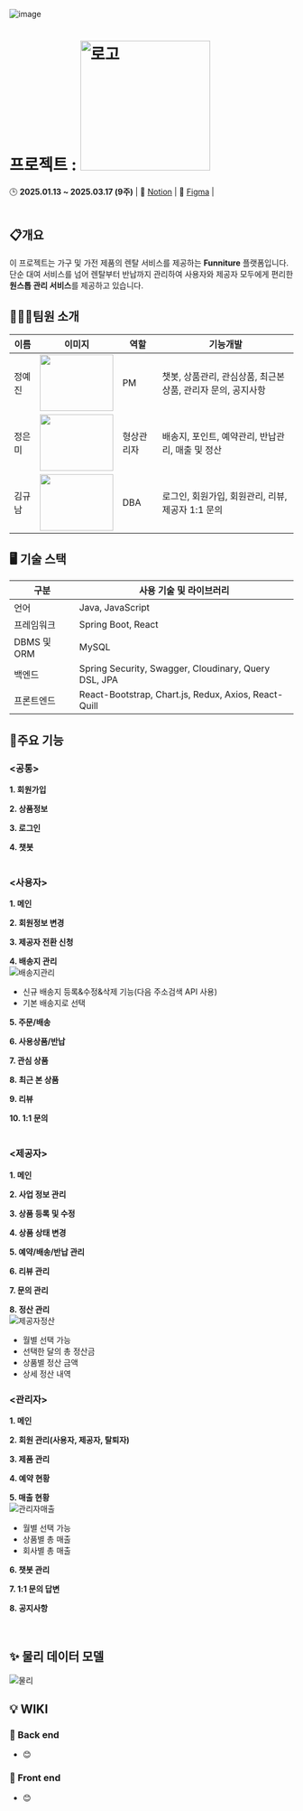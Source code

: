 
![image](https://github.com/user-attachments/assets/a37e3b69-4c2d-4cff-9f62-1230b8891e70)
<br/>

# **프로젝트 : <span align="flex-start"><img src="https://github.com/user-attachments/assets/de1c42b1-253c-4ea2-b67c-2d1a9a101bf2" alt="로고" width="230px" hegih="150px"></span>**
<spqn>🕒 **2025.01.13 ~ 2025.03.17 (9주)**</span>
| 📃 [Notion](https://www.notion.so/ohgiraffers/Funniture-a20b3bd6541044bb92633168355e984d) | 🎨 [Figma](https://www.figma.com/design/LerWvqtQYoZsDC5apYe5R4/Funniture?node-id=0-1&p=f&t=H87Z57FzWKf1Kxf2-0) | 
<br/>
<br/>

## 📋개요
이 프로젝트는 가구 및 가전 제품의 렌탈 서비스를 제공하는 **Funniture** 플랫폼입니다.  
단순 대여 서비스를 넘어 렌탈부터 반납까지 관리하여 사용자와 제공자 모두에게 편리한 **원스톱 관리 서비스**를 제공하고 있습니다.

## 👨‍👧‍👧팀원 소개

| 이름     | 이미지                                                                 | 역할     | 기능개발                                                        |
|----------|-----------------------------------------------------------------------|----------|-----------------------------------------------------------------|
| 정예진   | <img src="https://github.com/user-attachments/assets/6631bfcb-e2f9-4862-b013-ddbc7e14608d" width="130" height="100"> | PM       | 챗봇, 상품관리, 관심상품, 최근본상품, 관리자 문의, 공지사항 |
| 정은미   | <img src="https://github.com/user-attachments/assets/b237ab0e-2221-4811-8f4d-6407a88f408e" width="130" height="100"> | 형상관리자 | 배송지, 포인트, 예약관리, 반납관리, 매출 및 정산 |
| 김규남   | <img src="https://github.com/user-attachments/assets/b26bacbc-7dd4-4798-a365-5c1e1386ecf6" width="130" height="100"> | DBA      | 로그인, 회원가입, 회원관리, 리뷰, 제공자 1:1 문의 |

## 🖥 기술 스택

| 구분                 | 사용 기술 및 라이브러리          |
| -------------------- | ------------------------------- |
| 언어                 |  Java, JavaScript               |
| 프레임워크             | Spring Boot, React            |
| DBMS 및 ORM         |  MySQL                           |
| 백엔드    | Spring Security, Swagger, Cloudinary, Query DSL, JPA  |
| 프론트엔드    | React-Bootstrap, Chart.js, Redux, Axios, React-Quill |

## 🌟주요 기능

### <공통>
**1. 회원가입**<br/>

**2. 상품정보**<br/>

**3. 로그인**<br/>

**4. 챗봇**<br/>
<br/>

### <사용자>
**1. 메인**<br/>

**2. 회원정보 변경**<br/>

**3. 제공자 전환 신청**<br/>

**4. 배송지 관리**<br/>
![배송지관리](https://github.com/user-attachments/assets/a352f088-10a8-4695-8c84-87a5b67c780b)

- 신규 배송지 등록&수정&삭제 기능(다음 주소검색 API 사용)
- 기본 배송지로 선택

**5. 주문/배송**<br/>

**6. 사용상품/반납**<br/>

**7. 관심 상품**<br/>

**8. 최근 본 상품**<br/>

**9. 리뷰**<br/>

**10. 1:1 문의**<br/>
<br/>

### <제공자>
**1. 메인**<br/>

**2. 사업 정보 관리**<br/>

**3. 상품 등록 및 수정**<br/>

**4. 상품 상태 변경**<br/>

**5. 예약/배송/반납 관리**<br/>

**6. 리뷰 관리**<br/>

**7. 문의 관리**<br/>

**8. 정산 관리**<br/>
![제공자정산](https://github.com/user-attachments/assets/7ceeb1c1-c45b-43cc-ad83-b4d7fd0bdcfe)

- 월별 선택 가능
- 선택한 달의 총 정산금
- 상품별 정산 금액
- 상세 정산 내역

### <관리자>
**1. 메인**<br/>

**2. 회원 관리(사용자, 제공자, 탈퇴자)** <br/>

**3. 제품 관리**<br/>

**4. 예약 현황**<br/>

**5. 매출 현황**<br/>
![관리자매출](https://github.com/user-attachments/assets/32304d93-135d-436e-98eb-d7823b0a6d40)

- 월별 선택 가능
- 상품별 총 매출 
- 회사별 총 매출

**6. 챗봇 관리**<br/>

**7. 1:1 문의 답변**<br/>

**8. 공지사항**<br/>

<br/>







## ✨ 물리 데이터 모델
![물리](https://github.com/user-attachments/assets/2eb97a27-ca81-40df-8b08-e1547827d44f)



## 💡 WIKI

### 📙 Back end

  - 😊[](https://github.com/)


 ### 📘 Front end
  - 😊[](https://github.com/)



<br/>
<br/>
